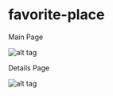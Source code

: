 # favorite-place

Main Page

![alt tag](https://cloud.githubusercontent.com/assets/15929650/11522762/be67590a-986f-11e5-8610-025b2572f464.png)

Details Page

![alt tag](https://cloud.githubusercontent.com/assets/15929650/11522761/be63ab70-986f-11e5-8564-1c56b5c71f0f.png)



